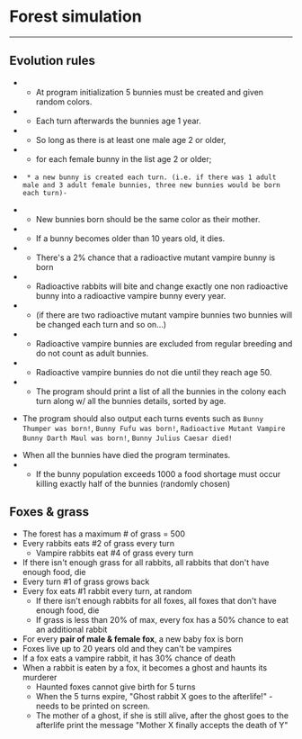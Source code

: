 # Forest simulation
---
## Evolution rules

- * At program initialization 5 bunnies must be created and given random colors.
- * Each turn afterwards the bunnies age 1 year.
- * So long as there is at least one male age 2 or older,
-  * for each female bunny in the list age 2 or older;
-      * a new bunny is created each turn. (i.e. if there was 1 adult male and 3 adult female bunnies, three new bunnies would be born each turn)-
- * New bunnies born should be the same color as their mother.
- * If a bunny becomes older than 10 years old, it dies.
- * There's a 2% chance that a radioactive mutant vampire bunny is born
- * Radioactive rabbits will bite and change exactly one non radioactive bunny into a radioactive vampire bunny every year.
- * (if there are two radioactive mutant vampire bunnies two bunnies will be changed each turn and so on...)
- * Radioactive vampire bunnies are excluded from regular breeding and do not count as adult bunnies.
- * Radioactive vampire bunnies do not die until they reach age 50.
- * The program should print a list of all the bunnies in the colony each turn along w/ all the bunnies details, sorted by age.
* The program should also output each turns events such as `Bunny Thumper was born!`, `Bunny Fufu was born!`, `Radioactive Mutant Vampire Bunny Darth Maul was born!`, `Bunny Julius Caesar died!`
- When all the bunnies have died the program terminates.
- * If the bunny population exceeds 1000 a food shortage must occur killing exactly half of the bunnies (randomly chosen)


## Foxes & grass

* The forest has a maximum # of grass = 500
* Every rabbits eats #2 of grass every turn
  * Vampire rabbits eat #4 of grass every turn
* If there isn't enough grass for all rabbits, all rabbits that don't have enough food, die
* Every turn #1 of grass grows back
* Every fox eats #1 rabbit every turn, at random
  * If there isn't enough rabbits for all foxes, all foxes that don't have enough food, die
  * If grass is less than 20% of max, every fox has a 50% chance to eat an additional rabbit
* For every **pair of male & female fox**, a new baby fox is born
* Foxes live up to 20 years old and they can't be vampires
* If a fox eats a vampire rabbit, it has 30% chance of death
* When a rabbit is eaten by a fox, it becomes a ghost and haunts its murderer
  * Haunted foxes cannot give birth for 5 turns
  * When the 5 turns expire, "Ghost rabbit X goes to the afterlife!" - needs to be printed on screen.
  * The mother of a ghost, if she is still alive, after the ghost goes to the afterlife print the message "Mother X finally accepts the death of Y"